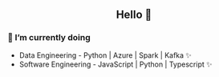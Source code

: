 <h2 align="center">Hello 👋</h2>

<h3>🔭   I’m currently doing</h3>
<ul>
  <li>Data Engineering - Python | Azure | Spark | Kafka ✨</li>
  <li>Software Engineering - JavaScript | Python | Typescript ✨</li>
</ul>

<!--
**devidb00/devidb00** is a ✨ _special_ ✨ repository because its `README.md` (this file) appears on your GitHub profile.

Here are some ideas to get you started:

- 🔭 I’m currently working on ...
- 🌱 I’m currently learning ...
- 👯 I’m looking to collaborate on ...
- 🤔 I’m looking for help with ...
- 💬 Ask me about ...
- 📫 How to reach me: ...
- 😄 Pronouns: ...
- ⚡ Fun fact: ...
-->
